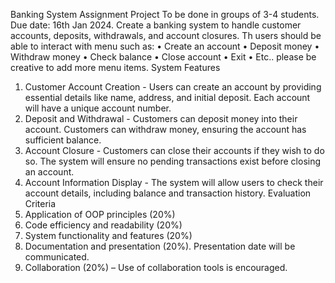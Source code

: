 Banking System Assignment Project
To be done in groups of 3-4 students. 
Due date: 16th Jan 2024. 
Create a banking system to handle customer accounts, deposits, withdrawals, and account closures.
Th users should be able to interact with menu such as:
•	Create an account
•	Deposit money
•	Withdraw money
•	Check balance
•	Close account
•	Exit
•	Etc.. please be creative to add more menu items. 
System Features
1.	Customer Account Creation - Users can create an account by providing essential details like name, address, and initial deposit. Each account will have a unique account number.
2.	Deposit and Withdrawal - Customers can deposit money into their account. Customers can withdraw money, ensuring the account has sufficient balance.
3.	Account Closure - Customers can close their accounts if they wish to do so. The system will ensure no pending transactions exist before closing an account.
4.	Account Information Display - The system will allow users to check their account details, including balance and transaction history.
Evaluation Criteria
1.	Application of OOP principles (20%)
2.	Code efficiency and readability (20%)
3.	System functionality and features (20%)
4.	Documentation and presentation (20%). Presentation date will be communicated. 
5.	Collaboration (20%) – Use of collaboration tools is encouraged. 

